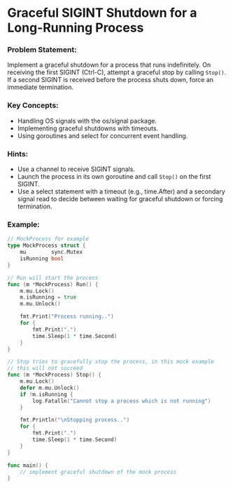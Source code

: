 # Graceful SIGINT Shutdown for a Long-Running Process

### Problem Statement:

Implement a graceful shutdown for a process that runs indefinitely. On receiving the first SIGINT (Ctrl-C), attempt a graceful stop by calling `Stop()`. If a second SIGINT is received before the process shuts down, force an immediate termination.

### Key Concepts:

- Handling OS signals with the os/signal package.
- Implementing graceful shutdowns with timeouts.
- Using goroutines and select for concurrent event handling.

### Hints:

- Use a channel to receive SIGINT signals.
- Launch the process in its own goroutine and call `Stop()` on the first SIGINT.
- Use a select statement with a timeout (e.g., time.After) and a secondary signal read to decide between waiting for graceful shutdown or forcing termination.

### Example:

```go
// MockProcess for example
type MockProcess struct {
	mu        sync.Mutex
	isRunning bool
}

// Run will start the process
func (m *MockProcess) Run() {
	m.mu.Lock()
	m.isRunning = true
	m.mu.Unlock()

	fmt.Print("Process running..")
	for {
		fmt.Print(".")
		time.Sleep(1 * time.Second)
	}
}

// Stop tries to gracefully stop the process, in this mock example
// this will not succeed
func (m *MockProcess) Stop() {
	m.mu.Lock()
	defer m.mu.Unlock()
	if !m.isRunning {
		log.Fatalln("Cannot stop a process which is not running")
	}

	fmt.Println("\nStopping process..")
	for {
		fmt.Print(".")
		time.Sleep(1 * time.Second)
	}
}

func main() {
	// implement graceful shutdown of the mock process
}

```
